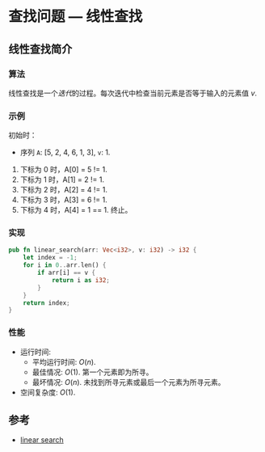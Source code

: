 # 查找问题 — 线性查找

## 线性查找简介

### 算法

线性查找是一个*迭代*的过程。每次迭代中检查当前元素是否等于输入的元素值 $v$.

### 示例

初始时：

- 序列 `A`: [5, 2, 4, 6, 1, 3], `v`: 1.

1. 下标为 0 时，A[0] = 5 != 1.
2. 下标为 1 时，A[1] = 2 != 1.
3. 下标为 2 时，A[2] = 4 != 1.
4. 下标为 3 时，A[3] = 6 != 1.
5. 下标为 4 时，A[4] = 1 == 1. 终止。

### 实现

```Rust
pub fn linear_search(arr: Vec<i32>, v: i32) -> i32 {
    let index = -1;
    for i in 0..arr.len() {
        if arr[i] == v {
            return i as i32;
        }
    }
    return index;
}
```

### 性能

- 运行时间:
  - 平均运行时间: $O(n)$.
  - 最佳情况: $O(1)$. 第一个元素即为所寻。
  - 最坏情况: $O(n)$. 未找到所寻元素或最后一个元素为所寻元素。
- 空间复杂度: $O(1)$.

## 参考

- [linear search](https://en.wikipedia.org/wiki/Linear_search)
